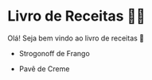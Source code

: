 # Livro de Receitas :man_cook:

Olá! Seja bem vindo ao livro de receitas :wave:

- Strogonoff de Frango

- Pavê de Creme